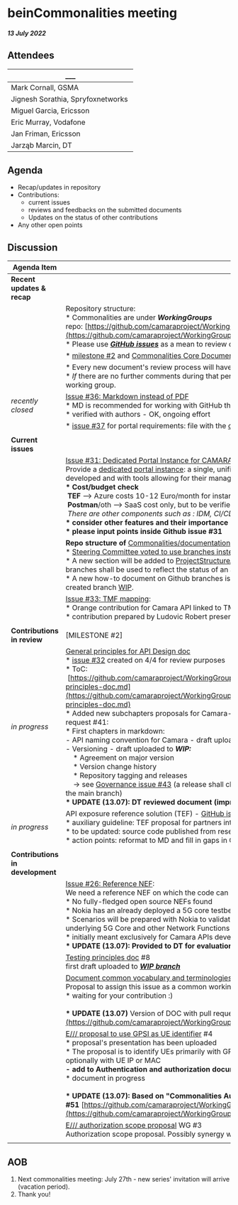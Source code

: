# beinCommonalities meeting

#### *13 July 2022*

## Attendees

| \_\_\_ |
| --- |
| Mark Cornall, GSMA |
| Jignesh Sorathia, Spryfoxnetworks  |
| Miguel Garcia, Ericsson |
| Eric Murray, Vodafone |
| Jan Friman, Ericsson |
| Jarząb Marcin, DT |

## Agenda

* Recap/updates in repository
* Contributions:
    * current issues
    * reviews and feedbacks on the submitted documents
    * Updates on the status of other contributions
* Any other open points

## Discussion

| Agenda Item | Description |
| ----------- | ----------- |
| **Recent updates & recap** |  |
|  | Repository structure:<br>\* Commonalities are under <i>**WorkingGroups**</i> repo: [https://github.com/camaraproject/WorkingGroups/tree/main/Commonalities](https://github.com/camaraproject/WorkingGroups/tree/main/Commonalities)<br>\* Please use [***GitHub issues***](https://github.com/camaraproject/WorkingGroups/issues?q=is%3Aissue+is%3Aopen+label%3Acommonalities) as a mean to review or verify the status of each deliverable. |
|  | \* [milestone #2](https://github.com/camaraproject/WorkingGroups/milestone/1) and [Commonalities Core Documentation](https://github.com/camaraproject/WorkingGroups/projects) project added to repository for better transparency |
|  | \* Every new document's review process will have a dedicated GitHub issue<br>\* *If* there are no further comments during that period we consider the document as <b>*final*</b> and <b>*accepted*</b> by the working group. |
| *recently closed* | [Issue #36: Markdown instead of PDF](https://github.com/camaraproject/WorkingGroups/issues/36)<br>\* MD is recommended for working with GitHub through pull requests and for version comparison<br>\* verified with authors - OK, ongoing effort |
|  | \* [issue #37](https://github.com/camaraproject/WorkingGroups/issues/37) for portal requirements: file with the [criteria requirements' proposal](https://github.com/camaraproject/WorkingGroups/blob/main/Commonalities/documentation/Working/API%20development%20portal%20requirements.md) **-> see issue #31** |
|  |  |
| **Current issues** |  |
|  | [Issue #31: Dedicated Portal Instance for CAMARA](https://github.com/camaraproject/WorkingGroups/issues/31):<br>Provide a [dedicated portal instance](https://github.com/camaraproject/WorkingGroups/blob/main/Commonalities/documentation/Deliverables/API%20Portal%20Capabilities.pdf): a single, unified portal instance for the entire project, hosting the different APIs developed and with tools allowing for their management.<br>**\* Cost/budget check**<br> **TEF** --> Azure costs 10-12 Euro/month for instance in prod, administration effort/work - ?<br> **Postman**/oth --> SaaS cost only, but to be verified (open source discounts/partnership)<br> *There are other components such as : IDM, CI/CD, Exposure GW which also should be analyzed.*<br>**\* consider other features and their importance (testing?)**<br>**\* please input points inside Github issue #31** |
|  | **Repo structure of** [Commonalities/documentation](https://github.com/camaraproject/WorkingGroups/tree/main/Commonalities/documentation) - [issue #35](https://github.com/camaraproject/WorkingGroups/issues/35):<br>\* [Steering Committee voted to use branches instead of different subdirectories](https://github.com/camaraproject/Governance/issues/47).<br>\* A new section will be added to [ProjectStructureAndRoles.md in Governance's repo](https://github.com/camaraproject/Governance/blob/main/ProjectStructureAndRoles.md) with a description how branches shall be used to reflect the status of an artefact.<br>\* A new how-to document on Github branches is prepared to aid Camara participants - draft uploaded to newly created branch [WIP](https://github.com/camaraproject/WorkingGroups/tree/WIP/Commonalities/documentation/Working). |
|  | [Issue #33: TMF mapping](https://github.com/camaraproject/WorkingGroups/issues/33): <br>\* Orange contribution for Camara API linked to TMF API: [presentation link](https://github.com/camaraproject/WorkingGroups/blob/main/Commonalities/documentation/Contributions/May%2018th%20Camara%20meeting%20v2.pptx)<br>\* contribution prepared by Ludovic Robert presented during last meeting |
|  |  |
| **Contributions in review** | [MILESTONE #2] |
| *in progress* | [General principles for API Design doc](https://github.com/camaraproject/rep_main/issues/29)<br>\* [issue #32](https://github.com/camaraproject/WorkingGroups/issues/32) created on 4/4 for review purposes<br>\* ToC:<br> [https://github.com/camaraproject/WorkingGroups/blob/main/Commonalities/documentation/Deliverables/General-principles-doc.md](https://github.com/camaraproject/WorkingGroups/blob/main/Commonalities/documentation/Deliverables/General-principles-doc.md)<br>\* Added new subchapters proposals for Camara-specific aspects to be reflected in General principles as pull request #41:<br>\* First chapters in markdown:<br>\- API naming convention for Camara \- draft uploaded to [***WIP branch***](https://github.com/camaraproject/WorkingGroups/tree/WIP/Commonalities/documentation/Working)<br>\- Versioning \- draft uploaded to <b>*WIP:*</b><br>    \* Agreement on major version<br>    \* Version change history<br>    \* Repository tagging and releases<br>    -> see [Governance issue #43](https://github.com/camaraproject/Governance/issues/43) (a release shall change the version in the API definition and documentation files in the main branch)<br>**\* UPDATE (13.07): DT reviewed document (improvements & sugestions to be introduced by owner)** |
| *in progress* | API exposure reference solution (TEF) - [GitHub issue](https://github.com/camaraproject/rep_main/issues/41) #1<br>\* auxiliary guideline: TEF proposal for partners interested in examples of gateway exposure with CAPIF<br>\* to be updated: source code published from research project<br>\* action points: reformat to MD and fill in gaps in CAPIF definition - exhaustive analysis, to provide more details |
|  |  |
| **Contributions in development** |  |
|  | [Issue #26: Reference NEF](https://github.com/camaraproject/WorkingGroups/issues/26):<br>We need a reference NEF on which the code can be based - investigating with Nokia<br>\* No fully-fledged open source NEFs found<br>\* Nokia has an already deployed a 5G core testbed on AWS, developers can get free access to Nokia APIs there<br>\* Scenarios will be prepared with Nokia to validate API testing with the Nokia NEF product with simulators for the underlying 5G Core and other Network Functions<br>\* initially meant exclusively for Camara APIs development/testing<br>**\* UPDATE (13.07): Provided to DT for evaluation and limited number of users (on-going effort)** |
|  | [Testing principles doc](https://github.com/camaraproject/rep_main/issues/28) #8<br>first draft uploaded to [***WIP branch***](https://github.com/camaraproject/WorkingGroups/tree/WIP/Commonalities/documentation/Working) |
|  | [Document common vocabulary and terminologies across API families => Standard resources description](https://github.com/camaraproject/rep_main/issues/24) WG#10<br>Proposal to assign this issue as a common working group task -> open GLOSSARY<br>\* waiting for your contribution :)<br><br>**\* UPDATE (13.07)** Version of DOC with pull request : [https://github.com/camaraproject/WorkingGroups/pull/52](https://github.com/camaraproject/WorkingGroups/pull/52) |
|  | [E/// proposal to use GPSI as UE identifier](https://github.com/camaraproject/rep_main/issues/36) #4<br>\* proposal's presentation has been uploaded<br>\* The proposal is to identify UEs primarily with GPSI (in any existing format either MSISDN or ext identifier) and optionally with UE IP or MAC<br>**\- add to Authentication and authorization document to limit number of papers** *[as agreed in last call]*<br>\* document in progress<br><br>**\* UPDATE (13.07): Based on "Commonalities AuthN/AuthZ" document, new version prepared with pull request #51** [https://github.com/camaraproject/WorkingGroups/pull/51](https://github.com/camaraproject/WorkingGroups/pull/51) |
|  | [E/// authorization scope proposal](https://github.com/camaraproject/rep_main/issues/37) WG #3<br>Authorization scope proposal. Possibly synergy with the auth. concept (WG #27), document to be drafted. |
|  |  |

## AOB

1. Next commonalities meeting: July 27th - new series' invitation will arrive (vacation period).
2. Thank you!